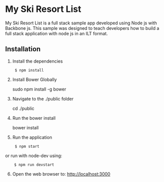 My Ski Resort List
===================
My Ski Resort List is a full stack sample app developed using Node js with Backbone js.  This sample was
designed to teach developers how to build a full stack application with node js in an ILT format.

Installation
------------
1. Install the dependencies

        $ npm install
        
2. Install Bower Globally

	sudo npm install -g bower
	
3. Navigate to the ./public folder

    cd ./public
	
4. Run the bower install

    bower install        

5. Run the application

        $ npm start

or run with node-dev using:

        $ npm run devstart

6. Open the web browser to: [http://localhost:3000](http://localhost:3000)
